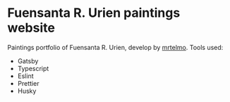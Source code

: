 # Fuensanta R. Urien paintings website

Paintings portfolio of Fuensanta R. Urien, develop by [mrtelmo](www.mrtelmo.com).
Tools used:

- Gatsby
- Typescript
- Eslint
- Prettier
- Husky

